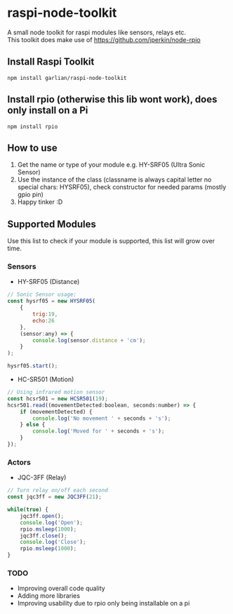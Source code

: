 # raspi-node-toolkit
A small node toolkit for raspi modules like sensors, relays etc.  
This toolkit does make use of https://github.com/jperkin/node-rpio

## Install Raspi Toolkit
```
npm install garlian/raspi-node-toolkit
```

## Install rpio (otherwise this lib wont work), does only install on a Pi
```
npm install rpio
```

## How to use
1. Get the name or type of your module e.g. HY-SRF05 (Ultra Sonic Sensor)
2. Use the instance of the class (classname is always capital letter no special chars: HYSRF05), check constructor for needed params (mostly gpio pin)
3. Happy tinker :D

## Supported Modules
Use this list to check if your module is supported, this list will grow over time.


### Sensors
* HY-SRF05 (Distance)
```js
// Sonic Sensor usage:
const hysrf05 = new HYSRF05(
    {
        trig:19,
        echo:26
    },
    (sensor:any) => {
        console.log(sensor.distance + 'cm');
    }
);

hysrf05.start();
```
* HC-SR501 (Motion)
```js
// Using infrared motion sensor
const hcsr501 = new HCSR501(19);
hcsr501.read((movementDetected:boolean, seconds:number) => {
    if (movementDetected) {
        console.log('No movement ' + seconds + 's');
    } else {
        console.log('Moved for ' + seconds + 's');
    }
});
```

### Actors
* JQC-3FF (Relay)
```js
// Turn relay on/off each second
const jqc3ff = new JQC3FF(21);

while(true) {
    jqc3ff.open();
    console.log('Open');
    rpio.msleep(1000);
    jqc3ff.close();
    console.log('Close');
    rpio.msleep(1000);
}
```

### TODO
* Improving overall code quality
* Adding more libraries
* Improving usability due to rpio only being installable on a pi